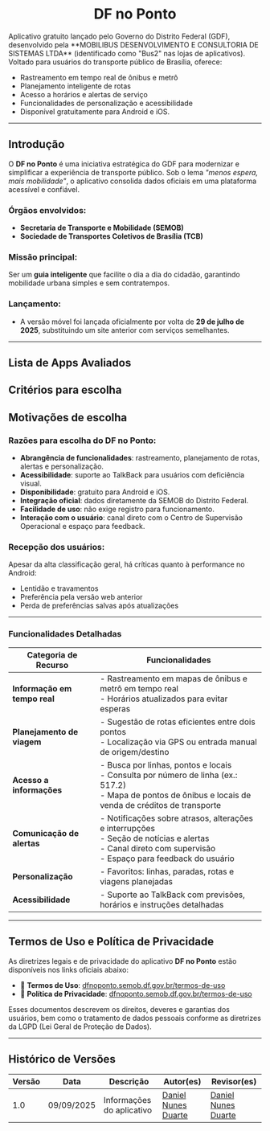 <div align="center">

# DF no Ponto

</div>
Aplicativo gratuito lançado pelo Governo do Distrito Federal (GDF), desenvolvido pela **MOBILIBUS DESENVOLVIMENTO E CONSULTORIA DE SISTEMAS LTDA** (identificado como "Bus2" nas lojas de aplicativos). Voltado para usuários do transporte público de Brasília, oferece:

- Rastreamento em tempo real de ônibus e metrô  
- Planejamento inteligente de rotas  
- Acesso a horários e alertas de serviço  
- Funcionalidades de personalização e acessibilidade  
- Disponível gratuitamente para Android e iOS.
---
## Introdução
O **DF no Ponto** é uma iniciativa estratégica do GDF para modernizar e simplificar a experiência de transporte público. Sob o lema _"menos espera, mais mobilidade"_, o aplicativo consolida dados oficiais em uma plataforma acessível e confiável.

### Órgãos envolvidos:
- **Secretaria de Transporte e Mobilidade (SEMOB)**
- **Sociedade de Transportes Coletivos de Brasília (TCB)**

### Missão principal:
Ser um **guia inteligente** que facilite o dia a dia do cidadão, garantindo mobilidade urbana simples e sem contratempos.

### Lançamento:
- A versão móvel foi lançada oficialmente por volta de **29 de julho de 2025**, substituindo um site anterior com serviços semelhantes.
---
## Lista de Apps Avaliados

## Critérios para escolha


## Motivações de escolha

### Razões para escolha do DF no Ponto:

- **Abrangência de funcionalidades**: rastreamento, planejamento de rotas, alertas e personalização.
- **Acessibilidade**: suporte ao TalkBack para usuários com deficiência visual.
- **Disponibilidade**: gratuito para Android e iOS.
- **Integração oficial**: dados diretamente da SEMOB do Distrito Federal.
- **Facilidade de uso**: não exige registro para funcionamento.
- **Interação com o usuário**: canal direto com o Centro de Supervisão Operacional e espaço para feedback.

### Recepção dos usuários:
Apesar da alta classificação geral, há críticas quanto à performance no Android:
- Lentidão e travamentos
- Preferência pela versão web anterior
- Perda de preferências salvas após atualizações

---

### Funcionalidades Detalhadas

| **Categoria de Recurso**     | **Funcionalidades**                                                                                                                                           |
|-----------------------------|---------------------------------------------------------------------------------------------------------------------------------------------------------------|
| **Informação em tempo real** | - Rastreamento em mapas de ônibus e metrô em tempo real<br>- Horários atualizados para evitar esperas                                                        |
| **Planejamento de viagem**   | - Sugestão de rotas eficientes entre dois pontos<br>- Localização via GPS ou entrada manual de origem/destino                                                 |
| **Acesso a informações**     | - Busca por linhas, pontos e locais<br>- Consulta por número de linha (ex.: 517.2)<br>- Mapa de pontos de ônibus e locais de venda de créditos de transporte |
| **Comunicação de alertas**   | - Notificações sobre atrasos, alterações e interrupções<br>- Seção de notícias e alertas<br>- Canal direto com supervisão<br>- Espaço para feedback do usuário |
| **Personalização**           | - Favoritos: linhas, paradas, rotas e viagens planejadas                                                                                                      |
| **Acessibilidade**           | - Suporte ao TalkBack com previsões, horários e instruções detalhadas                                                                                         |

---

## Termos de Uso e Política de Privacidade

As diretrizes legais e de privacidade do aplicativo **DF no Ponto** estão disponíveis nos links oficiais abaixo:

- 🔐 **Termos de Uso**: [dfnoponto.semob.df.gov.br/termos-de-uso](https://dfnoponto.semob.df.gov.br/termos-de-uso/)
- 📜 **Política de Privacidade**: [dfnoponto.semob.df.gov.br/termos-de-uso](https://dfnoponto.semob.df.gov.br/termos-de-uso/)

Esses documentos descrevem os direitos, deveres e garantias dos usuários, bem como o tratamento de dados pessoais conforme as diretrizes da LGPD (Lei Geral de Proteção de Dados).

---

## Histórico de Versões

| **Versão** | **Data**     | **Descrição**             | **Autor(es)**           | **Revisor(es)**         |
|------------|--------------|----------------------------|--------------------------|--------------------------|
| 1.0        | 09/09/2025   | Informações do aplicativo  | [Daniel Nunes Duarte](https://github.com/DanNunes777)  | [Daniel Nunes Duarte](https://github.com/DanNunes777)   |

